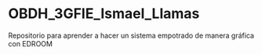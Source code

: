 # OBDH_3GFIE_Ismael_Llamas
Repositorio para aprender a hacer un sistema empotrado de manera gráfica con EDROOM
